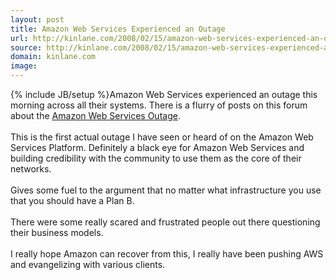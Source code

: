 ```yaml
---
layout: post
title: Amazon Web Services Experienced an Outage
url: http://kinlane.com/2008/02/15/amazon-web-services-experienced-an-outage/
source: http://kinlane.com/2008/02/15/amazon-web-services-experienced-an-outage/
domain: kinlane.com
image: 
---
```

{% include JB/setup %}Amazon Web Services experienced an outage this morning across all their systems. There is a flurry of posts on this forum about the <a href="http://developer.amazonwebservices.com/connect/thread.jspa?threadID=19714&amp;tstart=0">Amazon Web Services Outage</a>.<br />
<br />
This is the first actual outage I have seen or heard of on the Amazon Web Services Platform. Definitely a black eye for Amazon Web Services and building credibility with the community to use them as the core of their networks.<br />
<br />
Gives some fuel to the argument that no matter what infrastructure you use that you should have a Plan B.<br />
<br />
There were some really scared and frustrated people out there questioning their business models.<br />
<br />
I really hope Amazon can recover from this, I really have been pushing AWS and evangelizing with various clients.